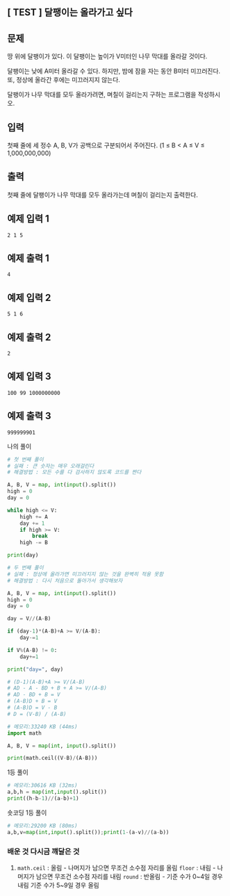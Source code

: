 ## [ TEST ] 달팽이는 올라가고 싶다


## 문제

땅 위에 달팽이가 있다. 이 달팽이는 높이가 V미터인 나무 막대를 올라갈 것이다.

달팽이는 낮에 A미터 올라갈 수 있다. 하지만, 밤에 잠을 자는 동안 B미터 미끄러진다. 또, 정상에 올라간 후에는 미끄러지지 않는다.

달팽이가 나무 막대를 모두 올라가려면, 며칠이 걸리는지 구하는 프로그램을 작성하시오.

## 입력

첫째 줄에 세 정수 A, B, V가 공백으로 구분되어서 주어진다. (1 ≤ B < A ≤ V ≤ 1,000,000,000)

## 출력

첫째 줄에 달팽이가 나무 막대를 모두 올라가는데 며칠이 걸리는지 출력한다.

## 예제 입력 1

```
2 1 5

```

## 예제 출력 1

```
4

```

## 예제 입력 2

```
5 1 6

```

## 예제 출력 2

```
2

```

## 예제 입력 3

```
100 99 1000000000

```

## 예제 출력 3

```
999999901
```

나의 풀이

```python
# 첫 번째 풀이
# 실패 : 큰 숫자는 매우 오래걸린다
# 해결방법 : 모든 수를 다 검사하지 않도록 코드를 짠다

A, B, V = map, int(input().split())
high = 0
day = 0

while high <= V:
    high += A
    day += 1
    if high >= V:
        break
    high -= B

print(day)
```

```python
# 두 번째 풀이
# 실패 : 정상에 올라가면 미끄러지지 않는 것을 완벽히 적용 못함
# 해결방법 : 다시 처음으로 돌아가서 생각해보자

A, B, V = map, int(input().split())
high = 0
day = 0

day = V//(A-B)

if (day-1)*(A-B)+A >= V/(A-B):
    day-=1

if V%(A-B) != 0:
    day+=1

print("day=", day)
```

```python
# (D-1)(A-B)+A >= V/(A-B)
# AD - A - BD + B + A >= V/(A-B)
# AD - BD + B = V
# (A-B)D + B = V
# (A-B)D = V - B
# D = (V-B) / (A-B)

# 메모리:33240 KB (44ms)
import math

A, B, V = map(int, input().split())

print(math.ceil((V-B)/(A-B)))
```

1등 풀이

```python
# 메모리:30616 KB (32ms)
a,b,h = map(int,input().split())
print((h-b-1)//(a-b)+1)
```

숏코딩 1등 풀이

```python
# 메모리:29200 KB (80ms)
a,b,v=map(int,input().split());print(1-(a-v)//(a-b))
```

### 배운 것 다시금 꺠달은 것

1. `math.ceil` : 올림 - 나머지가 남으면 무조건 소수점 자리를 올림
`floor` : 내림 - 나머지가 남으면 무조건 소수점 자리를 내림
`round` : 반올림 - 기준 수가 0~4일 경우 내림
                         기준 수가 5~9일 경우 올림